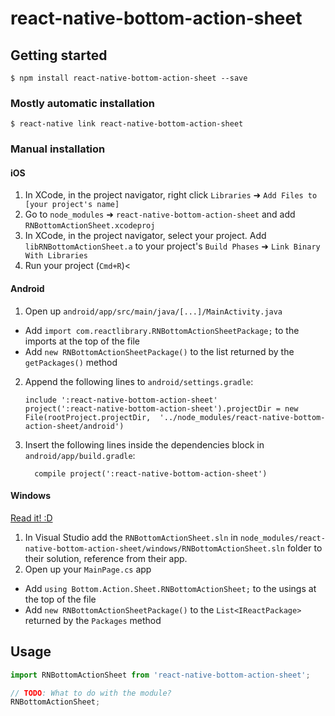 
# react-native-bottom-action-sheet

## Getting started

`$ npm install react-native-bottom-action-sheet --save`

### Mostly automatic installation

`$ react-native link react-native-bottom-action-sheet`

### Manual installation


#### iOS

1. In XCode, in the project navigator, right click `Libraries` ➜ `Add Files to [your project's name]`
2. Go to `node_modules` ➜ `react-native-bottom-action-sheet` and add `RNBottomActionSheet.xcodeproj`
3. In XCode, in the project navigator, select your project. Add `libRNBottomActionSheet.a` to your project's `Build Phases` ➜ `Link Binary With Libraries`
4. Run your project (`Cmd+R`)<

#### Android

1. Open up `android/app/src/main/java/[...]/MainActivity.java`
  - Add `import com.reactlibrary.RNBottomActionSheetPackage;` to the imports at the top of the file
  - Add `new RNBottomActionSheetPackage()` to the list returned by the `getPackages()` method
2. Append the following lines to `android/settings.gradle`:
  	```
  	include ':react-native-bottom-action-sheet'
  	project(':react-native-bottom-action-sheet').projectDir = new File(rootProject.projectDir, 	'../node_modules/react-native-bottom-action-sheet/android')
  	```
3. Insert the following lines inside the dependencies block in `android/app/build.gradle`:
  	```
      compile project(':react-native-bottom-action-sheet')
  	```

#### Windows
[Read it! :D](https://github.com/ReactWindows/react-native)

1. In Visual Studio add the `RNBottomActionSheet.sln` in `node_modules/react-native-bottom-action-sheet/windows/RNBottomActionSheet.sln` folder to their solution, reference from their app.
2. Open up your `MainPage.cs` app
  - Add `using Bottom.Action.Sheet.RNBottomActionSheet;` to the usings at the top of the file
  - Add `new RNBottomActionSheetPackage()` to the `List<IReactPackage>` returned by the `Packages` method


## Usage
```javascript
import RNBottomActionSheet from 'react-native-bottom-action-sheet';

// TODO: What to do with the module?
RNBottomActionSheet;
```
  